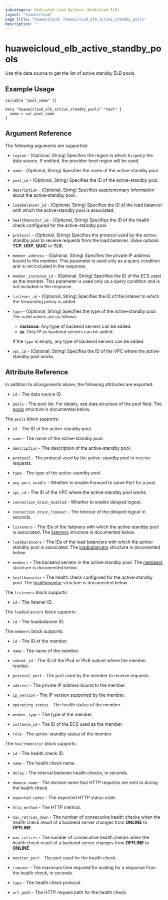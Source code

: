 ```yaml
---
subcategory: Dedicated Load Balance (Dedicated ELB)
layout: "huaweicloud"
page_title: "HuaweiCloud: huaweicloud_elb_active_standby_pools"
description: ""
---
```


# huaweicloud_elb_active_standby_pools

Use this data source to get the list of active standby ELB pools.

## Example Usage

```hcl
variable "pool_name" {}

data "huaweicloud_elb_active_standby_pools" "test" {
  name = var.pool_name
}
```

## Argument Reference

The following arguments are supported:

* `region` - (Optional, String) Specifies the region in which to query the data source.
  If omitted, the provider-level region will be used.

* `name` - (Optional, String) Specifies the name of the active-standby pool.

* `pool_id` - (Optional, String) Specifies the ID of the active-standby pool.

* `description` - (Optional, String) Specifies supplementary information about the active-standby pool.

* `loadbalancer_id` - (Optional, String) Specifies the ID of the load balancer with which the active-standby pool is
  associated.

* `healthmonitor_id` - (Optional, String) Specifies the ID of the health check configured for the active-standby pool.

* `protocol` - (Optional, String) Specifies the protocol used by the active-standby pool to receive requests from the
  load balancer. Value options: **TCP**, **UDP**, **QUIC** or **TLS**.

* `member_address` - (Optional, String) Specifies the private IP address bound to the member. This parameter is used
  only as a query condition and is not included in the response.

* `member_instance_id` - (Optional, String) Specifies the ID of the ECS used as the member. This parameter is used only
  as a query condition and is not included in the response.

* `listener_id` - (Optional, String) Specifies the ID of the listener to which the forwarding policy is added.

* `type` - (Optional, String) Specifies the type of the active-standby pool.
  The valid values are as follows:
  + **instance**: Any type of backend servers can be added.
  + **ip**: Only IP as backend servers can be added.

  If the `type` is empty, any type of backend servers can be added.

* `vpc_id` - (Optional, String) Specifies the ID of the VPC where the active-standby pool works.

## Attribute Reference

In addition to all arguments above, the following attributes are exported:

* `id` - The data source ID.

* `pools` - The pool list. For details, see data structure of the pool field.
  The [pools](#elb_pools) structure is documented below.

<a name="elb_pools"></a>
The `pools` block supports:

* `id` - The ID of the active-standby pool.

* `name` - The name of the active-standby pool.

* `description` - The description of the active-standby pool.

* `protocol` - The protocol used by the active-standby pool to receive requests.

* `type` - The type of the active-standby pool.

* `any_port_enable` - Whether to enable Forward to same Port for a pool.

* `vpc_id` - The ID of the VPC where the active-standby pool works.

* `connection_drain_enabled` - Whether to enable delayed logout.

* `connection_drain_timeout` - The timeout of the delayed logout in seconds.

* `listeners` - The IDs of the listeners with which the active-standby pool is associated.
  The [listeners](#elb_listeners) structure is documented below.

* `loadbalancers` - The IDs of the load balancers with which the active-standby pool is associated.
  The [loadbalancers](#elb_loadbalancers) structure is documented below.

* `members` - The backend servers in the active-standby pool.
  The [members](#elb_members) structure is documented below.

* `healthmonitor` - The health check configured for the active-standby pool.
  The [healthmonitor](#elb_healthmonitor) structure is documented below.

<a name="elb_listeners"></a>
The `listeners` block supports:

* `id` - The listener ID.

<a name="elb_loadbalancers"></a>
The `loadbalancers` block supports:

* `id` - The loadbalancer ID.

<a name="elb_members"></a>
The `members` block supports:

* `id` - The ID of the member.

* `name` - The name of the member.

* `subnet_id` - The ID of the IPv4 or IPv6 subnet where the member resides.

* `protocol_port` - The port used by the member to receive requests.

* `address` - The private IP address bound to the member.

* `ip_version` - The IP version supported by the member.

* `operating_status` - The health status of the member.

* `member_type` - The type of the member.

* `instance_id` - The ID of the ECS used as the member.

* `role` - The active-standby status of the member.

<a name="elb_healthmonitor"></a>
The `healthmonitor` block supports:

* `id` - The health check ID.

* `name` - The health check name.

* `delay` - The interval between health checks, in seconds.

* `domain_name` - The domain name that HTTP requests are sent to during the health check.

* `expected_codes` - The expected HTTP status code.

* `http_method` - The HTTP method.

* `max_retries_down` - The number of consecutive health checks when the health check result of a backend server changes
  from **ONLINE** to **OFFLINE**.

* `max_retries` - The number of consecutive health checks when the health check result of a backend server changes from
  **OFFLINE** to **ONLINE**.

* `monitor_port` - The port used for the health check.

* `timeout` - The maximum time required for waiting for a response from the health check, in seconds.

* `type` - The health check protocol.

* `url_path` - The HTTP request path for the health check.
